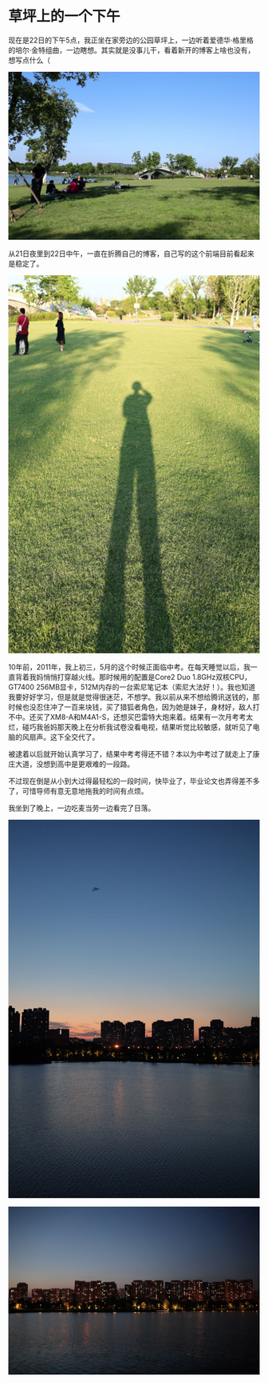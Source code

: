 # 草坪上的一个下午

现在是22日的下午5点，我正坐在家旁边的公园草坪上，一边听着爱德华·格里格的培尔·金特组曲，一边瞎想。其实就是没事儿干，看着新开的博客上啥也没有，想写点什么（

![公园的草坪](images/20210522meadow.jpg)

从21日夜里到22日中午，一直在折腾自己的博客，自己写的这个前端目前看起来是稳定了。

![我的影子](./images/2021-05-22_img1.jpg)

10年前，2011年，我上初三，5月的这个时候正面临中考。在每天睡觉以后，我一直背着我妈悄悄打穿越火线。那时候用的配置是Core2 Duo 1.8GHz双核CPU，GT7400 256MB显卡，512M内存的一台索尼笔记本（索尼大法好！）。我也知道我要好好学习，但是就是觉得很迷茫，不想学。我以前从来不想给腾讯送钱的，那时候也没忍住冲了一百来块钱，买了猎狐者角色，因为她是妹子，身材好，敌人打不中。还买了XM8-A和M4A1-S，还想买巴雷特大炮来着。结果有一次月考考太烂，碰巧我爸妈那天晚上在分析我试卷没看电视，结果听觉比较敏感，就听见了电脑的风扇声。这下全交代了。

被逮着以后就开始认真学习了，结果中考考得还不错？本以为中考过了就走上了康庄大道，没想到高中是更艰难的一段路。

不过现在倒是从小到大过得最轻松的一段时间，快毕业了，毕业论文也弄得差不多了，可惜导师有意无意地拖我的时间有点烦。

我坐到了晚上，一边吃麦当劳一边看完了日落。

![日落](./images/2021-05-22_img2.jpg)

![万家灯火](./images/2021-05-22_img3.jpg)